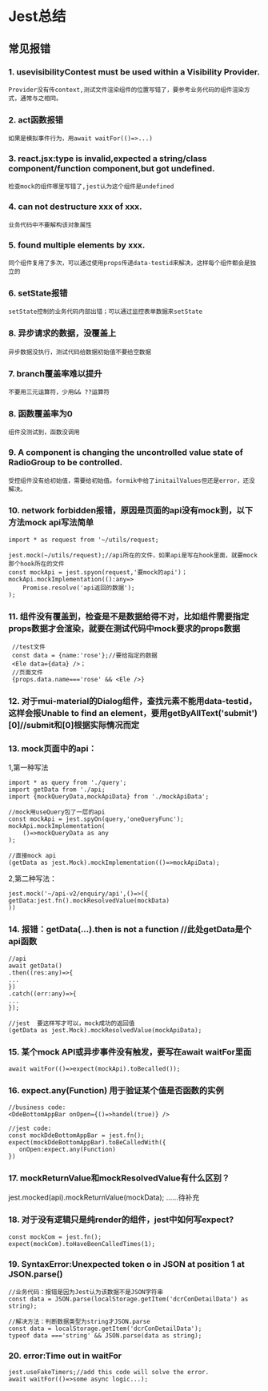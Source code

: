 # Jest总结
## 常见报错
### 1. usevisibilityContest must be used within a Visibility Provider.
    Provider没有传context,测试文件渲染组件的位置写错了，要参考业务代码的组件渲染方式，通常与之相同。
### 2. act函数报错
    如果是模拟事件行为，用await waitFor(()=>...)
### 3. react.jsx:type is invalid,expected a string/class component/function component,but got undefined.
    检查mock的组件哪里写错了,jest认为这个组件是undefined
### 4. can not destructure xxx of xxx.
    业务代码中不要解构该对象属性
### 5. found multiple elements by xxx.
    同个组件复用了多次，可以通过使用props传递data-testid来解决，这样每个组件都会是独立的
### 6. setState报错
    setState控制的业务代码内部出错；可以通过监控表单数据来setState
### 8. 异步请求的数据，没覆盖上
    异步数据没执行，测试代码给数据初始值不要给空数据
### 7. branch覆盖率难以提升
    不要用三元运算符，少用&& ??运算符
### 8. 函数覆盖率为0
    组件没测试到，函数没调用
### 9. A component is changing the uncontrolled value state of RadioGroup to be controlled.
    受控组件没有给初始值，需要给初始值。formik中给了initailValues但还是error，还没解决。
### 10. network forbidden报错，原因是页面的api没有mock到，以下方法mock api写法简单
    import * as request from '~/utils/request;
    
    jest.mock(~/utils/request);//api所在的文件，如果api是写在hook里面，就要mock那个hook所在的文件
    const mockApi = jest.spyon(request,'要mock的api')；
    mockApi.mockImplementation(():any=>
        Promise.resolve('api返回的数据');
    );
### 11. 组件没有覆盖到，检查是不是数据给得不对，比如组件需要指定props数据才会渲染，就要在测试代码中mock要求的props数据
   ```
    //test文件
    const data = {name:'rose'};//要给指定的数据
    <Ele data={data} />；
    //页面文件
    {props.data.name==='rose' && <Ele />} 
   ```
### 12. 对于mui-material的Dialog组件，查找元素不能用data-testid，这样会报Unable to find an element，要用getByAllText('submit')[0]//submit和[0]根据实际情况而定
### 13. mock页面中的api：
1,第一种写法
```
import * as query from './query';
import getData from './api;
import {mockQueryData,mockApiData} from './mockApiData';

//mock用useQuery包了一层的api
const mockApi = jest.spyOn(query,'oneQueryFunc');
mockApi.mockImplementation(
    ()=>mockQueryData as any
);

//直接mock api
(getData as jest.Mock).mockImplementation(()=>mockApiData);
```

2,第二种写法：
```
jest.mock('~/api-v2/enquiry/api',()=>({
getData:jest.fn().mockResolvedValue(mockData)
))
```
### 14. 报错：getData(...).then is not a function //此处getData是个api函数
```
//api
await getData()
.then((res:any)=>{
...
})
.catch((err:any)=>{
...
});

//jest  要这样写才可以，mock成功的返回值
(getData as jest.Mock).mockResolvedValue(mockApiData);
```
### 15. 某个mock API或异步事件没有触发，要写在await waitFor里面
```
await waitFor(()=>expect(mockApi).toBecalled());
```
### 16. expect.any(Function)  用于验证某个值是否函数的实例
```
//business code:
<DdeBottomAppBar onOpen={()=>handel(true)} />
```
```
//jest code:
const mockDdeBottomAppBar = jest.fn();
expect(mockDdeBottomAppBar).toBeCalledWith({
   onOpen:expect.any(Function)
})
```
### 17. mockReturnValue和mockResolvedValue有什么区别？
jest.mocked(api).mockReturnValue(mockData);
......待补充
### 18. 对于没有逻辑只是纯render的组件，jest中如何写expect?
```
const mockCom = jest.fn();
expect(mockCom).toHaveBeenCalledTimes(1);
```
### 19. SyntaxError:Unexpected token o in JSON at position 1 at JSON.parse(<anonymous>)
```
//业务代码：报错是因为Jest认为该数据不是JSON字符串
const data = JSON.parse(localStorage.getItem('dcrConDetailData') as string);

//解决方法：判断数据类型为string才JSON.parse
const data = localStorage.getItem('dcrConDetailData');
typeof data ==='string' && JSON.parse(data as string);
```
### 20. error:Time out in waitFor
```
jest.useFakeTimers;//add this code will solve the error.
await waitFor(()=>some async logic...);
```


